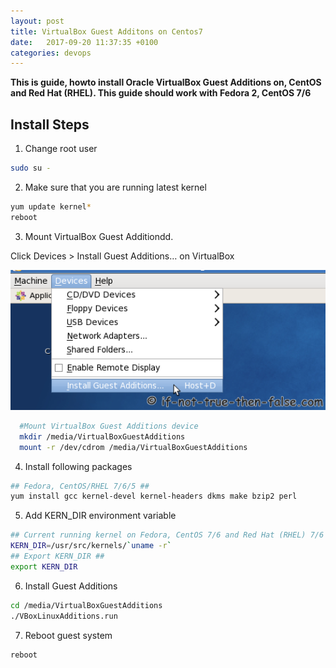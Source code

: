 ```yaml
---
layout: post
title: VirtualBox Guest Additons on Centos7
date:   2017-09-20 11:37:35 +0100
categories: devops
---
```


**This is guide, howto install Oracle VirtualBox Guest Additions on, CentOS and Red Hat (RHEL). This guide should work with Fedora 2, CentOS 7/6**

## Install Steps

1. Change root user
```bash
sudo su -
```


2. Make sure that you are running latest kernel
```bash
yum update kernel*
reboot
```


3. Mount VirtualBox Guest Additiondd.

  Click Devices > Install Guest Additions… on VirtualBox

  ![](/assets/post_imgs/virtualbox-install-guest-additions.png)
  ```bash
    #Mount VirtualBox Guest Additions device
    mkdir /media/VirtualBoxGuestAdditions
    mount -r /dev/cdrom /media/VirtualBoxGuestAdditions
  ```


4. Install following packages
```bash
## Fedora, CentOS/RHEL 7/6/5 ##
yum install gcc kernel-devel kernel-headers dkms make bzip2 perl
```


5. Add KERN_DIR environment variable
```bash
## Current running kernel on Fedora, CentOS 7/6 and Red Hat (RHEL) 7/6 ##
KERN_DIR=/usr/src/kernels/`uname -r`
## Export KERN_DIR ##
export KERN_DIR
```


6. Install Guest Additions
```bash
cd /media/VirtualBoxGuestAdditions
./VBoxLinuxAdditions.run
```


7. Reboot guest system
```bash
reboot
```
